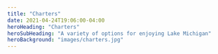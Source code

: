 ```yaml
---
title: "Charters"
date: 2021-04-24T19:06:00-04:00
heroHeading: "Charters"
heroSubHeading: "A variety of options for enjoying Lake Michigan"
heroBackground: "images/charters.jpg"
---
```


